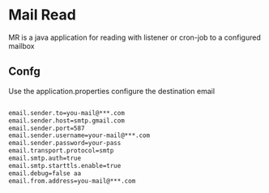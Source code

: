 # Mail Read

MR is a java application for reading with listener or cron-job to a configured mailbox

## Confg

Use the application.properties configure the destination email

```bash

email.sender.to=you-mail@***.com
email.sender.host=smtp.gmail.com
email.sender.port=587
email.sender.username=your-mail@***.com
email.sender.password=your-pass
email.transport.protocol=smtp
email.smtp.auth=true
email.smtp.starttls.enable=true
email.debug=false aa
email.from.address=you-mail@***.com

```
